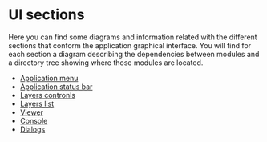 # UI sections

Here you can find some diagrams and information related with the different
sections that conform the application graphical interface. You will find for each section a diagram describing
the dependencies between modules and a directory tree showing where those modules are located.

- [Application menu](./application_menu_ui)
- [Application status bar](./application_status_bar_ui)
- [Layers contronls](./layers_controls_ui)
- [Layers list](./layers_list_ui)
- [Viewer](./viewer_ui)
- [Console](./console_ui)
- [Dialogs](./dialogs_ui)

